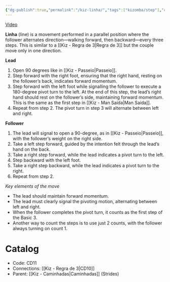 ```yaml
---
{"dg-publish":true,"permalink":"/kiz-linha/","tags":["kizomba/step"],"created":"2024-09-25T16:36:09.413-04:00","updated":"2025-06-05T09:17:11.207-04:00"}
---
```



[Video](https://youtu.be/MnR-vE5S_eM)

**Linha** (line) is a movement performed in a parallel position where the follower alternates direction—walking forward, then backward—every three steps. This is similar to a [[Kiz - Regra de 3\|Regra de 3]] but the couple move only in one direction.

**Lead**
1. Open 90 degrees like in [[Kiz - Passeio\|Passeio]].
2. Step forward with the right foot, ensuring that the right hand, resting on the follower’s back, indicates forward momentum.
3. Step forward with the left foot while signalling the follower to execute a 180-degree pivot turn to the left. At the end of this step, the lead’s right hand should rest on the follower’s side, maintaining forward momentum. This is the same as the first step in [[Kiz - Man Saída\|Man Saída]].
4. Repeat from step 2. The pivot turn in step 3 will alternate between left and right.

**Follower**
1. The lead will signal to open a 90-degree, as in [[Kiz - Passeio\|Passeio]], with the follower’s weight on the right side.
2. Take a left step forward, guided by the intention felt through the lead’s hand on the back.
3. Take a right step forward, while the lead indicates a pivot turn to the left.
4. Step backward with the left foot.
5. Take a right step backward, while the lead indicates a pivot turn to the right.
6. Repeat from step 2.

*Key elements of the move*
- The lead should maintain forward momentum.
- The lead must clearly signal the pivoting motion, alternating between left and right.
- When the follower completes the pivot turn, it counts as the first step of the Basic 3.
- Another way to count the steps is to use just 2 counts, with the follower always turning on count 1.

# Catalog

- Code: CD11
- Connections: [[Kiz - Regra de 3\|CD10]]
- Parent: [[Kiz - Caminhadas\|Caminhadas]] (Strides)
